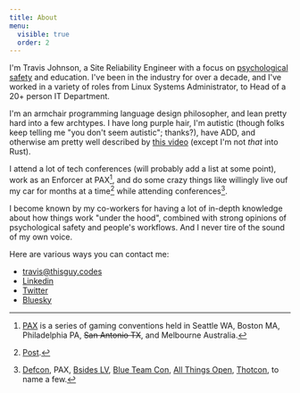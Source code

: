 ```yaml
---
title: About
menu:
  visible: true
  order: 2
---
```


I'm Travis Johnson, a Site Reliability Engineer with a focus on [psychological safety](/pages/philosophy/) and education. I've been in the industry for over a decade, and I've worked in a variety of roles from Linux Systems Administrator, to Head of a 20+ person IT Department.

I'm an armchair programming language design philosopher, and lean pretty hard into a few archtypes. I have long purple hair, I'm autistic (though folks keep telling me "you don't seem autistic"; thanks?), have ADD, and otherwise am pretty well described by [this video](https://www.youtube.com/watch?v=MZdxbf0_fPg) (except I'm not _that_ into Rust).

I attend a lot of tech conferences (will probably add a list at some point), work as an Enforcer at PAX[^PAX], and do some crazy things like willingly live ouf my car for months at a time[^car-life] while attending conferences[^cons].

I become known by my co-workers for having a lot of in-depth knowledge about how things work "under the hood", combined with strong opinions of psychological safety and people's workflows. And I never tire of the sound of my own voice.

Here are various ways you can contact me:

- [travis@thisguy.codes](mailto:travis@thisguy.codes)
- [Linkedin](https://linkedin.com/in/thisguycodes)
- [Twitter](https://twitter.com/thisguycodes)
- [Bluesky](https://thisguycodes.bsky.social)

[^PAX]: [PAX](https://www.paxsite.com/) is a series of gaming conventions held in Seattle WA, Boston MA, Philadelphia PA, ~~San Antonio TX~~, and Melbourne Australia.

[^car-life]: [Post](/archive/car-life/).

[^cons]: [Defcon](https://defcon.org/), PAX[^PAX], [Bsides LV](https://bsideslv.org/), [Blue Team Con](https://blueteamcon.com/), [All Things Open](https://allthingsopen.org/), [Thotcon](https://www.thotcon.org/), to name a few.
